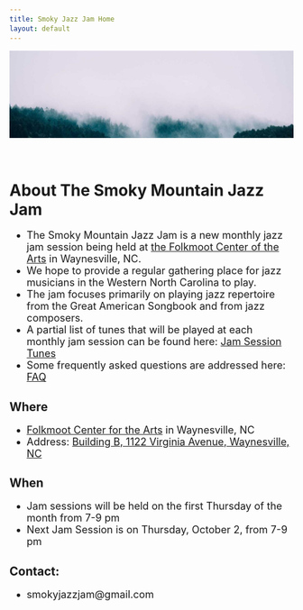 ```yaml
---
title: Smoky Jazz Jam Home
layout: default
---
```

<style>
.larger-text {
  font-size: 18px;
}
</style>

<div style="text-align: center;">
  <img src="misty_forest.jpg" alt="Description" />
</div>
<br>
<br>

<div style="max-width: 800px; margin: 0 auto;">
  <h1><strong>About The Smoky Mountain Jazz Jam</strong></h1>

  <ul class="larger-text">
    <li>The Smoky Mountain Jazz Jam is a new monthly jazz jam session being held at <a href="https://www.folkmoot.org/">the Folkmoot Center of the Arts</a> in Waynesville, NC.</li>
    <li>We hope to provide a regular gathering place for jazz musicians in the Western North Carolina to play.</li>
    <li>The jam focuses primarily on playing jazz repertoire from the Great American Songbook and from jazz composers.</li>
    <li>A partial list of tunes that will be played at each monthly jam session can be found here: <a href="jam_tunes.md">Jam Session Tunes</a></li>
    <li>Some frequently asked questions are addressed here: <a href="faq.md">FAQ</a></li>
  </ul>

  <h2><strong>Where</strong></h2>

  <ul class="larger-text">
    <li><a href="https://www.folkmoot.org/">Folkmoot Center for the Arts</a> in Waynesville, NC</li>
    <li>Address: <a href="https://maps.app.goo.gl/KduAxvnix88e4M369">Building B, 1122 Virginia Avenue, Waynesville, NC</a></li>
  </ul>

  <h2><strong>When</strong></h2>

  <ul class="larger-text">
    <li>Jam sessions will be held on the first Thursday of the month from 7-9 pm</li>
    <li>Next Jam Session is on Thursday, October 2, from 7-9 pm</li>
  </ul>

  <h2><strong>Contact</strong>:</h2>
  <ul class="larger-text">
    <li>smokyjazzjam@gmail.com</li>
  </ul>
</div>
